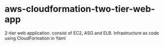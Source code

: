 # aws-cloudformation-two-tier-web-app
2-tier web application. consist of EC2, ASG and ELB. Infrastructure as code using CloudFormation in Yaml

